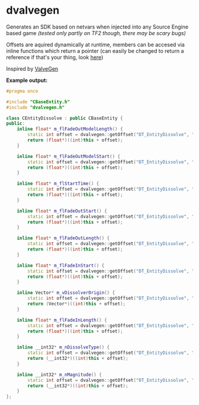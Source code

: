 # dvalvegen
Generates an SDK based on netvars when injected into any Source Engine based game *(tested only partly on TF2 though, there may be scary bugs)*

Offsets are aquired dynamically at runtime, members can be accesed via inline functions which return a pointer (can easily be changed to return a reference if that's your thing, look [here](https://github.com/ffsgfy/dvalvegen/blob/master/dvalvegen/dvalvegen.h#L579))

Inspired by [ValveGen](https://github.com/CallumCVM/ValveGen)

**Example output:**
```c++
#pragma once

#include "CBaseEntity.h"
#include "dvalvegen.h"

class CEntityDissolve : public CBaseEntity {
public:
	inline float* m_flFadeOutModelLength() {
		static int offset = dvalvegen::getOffset("DT_EntityDissolve", "m_flFadeOutModelLength");
		return (float*)((int)this + offset);
	}

	inline float* m_flFadeOutModelStart() {
		static int offset = dvalvegen::getOffset("DT_EntityDissolve", "m_flFadeOutModelStart");
		return (float*)((int)this + offset);
	}

	inline float* m_flStartTime() {
		static int offset = dvalvegen::getOffset("DT_EntityDissolve", "m_flStartTime");
		return (float*)((int)this + offset);
	}

	inline float* m_flFadeOutStart() {
		static int offset = dvalvegen::getOffset("DT_EntityDissolve", "m_flFadeOutStart");
		return (float*)((int)this + offset);
	}

	inline float* m_flFadeOutLength() {
		static int offset = dvalvegen::getOffset("DT_EntityDissolve", "m_flFadeOutLength");
		return (float*)((int)this + offset);
	}

	inline float* m_flFadeInStart() {
		static int offset = dvalvegen::getOffset("DT_EntityDissolve", "m_flFadeInStart");
		return (float*)((int)this + offset);
	}

	inline Vector* m_vDissolverOrigin() {
		static int offset = dvalvegen::getOffset("DT_EntityDissolve", "m_vDissolverOrigin");
		return (Vector*)((int)this + offset);
	}

	inline float* m_flFadeInLength() {
		static int offset = dvalvegen::getOffset("DT_EntityDissolve", "m_flFadeInLength");
		return (float*)((int)this + offset);
	}

	inline __int32* m_nDissolveType() {
		static int offset = dvalvegen::getOffset("DT_EntityDissolve", "m_nDissolveType");
		return (__int32*)((int)this + offset);
	}

	inline __int32* m_nMagnitude() {
		static int offset = dvalvegen::getOffset("DT_EntityDissolve", "m_nMagnitude");
		return (__int32*)((int)this + offset);
	}
};
```
